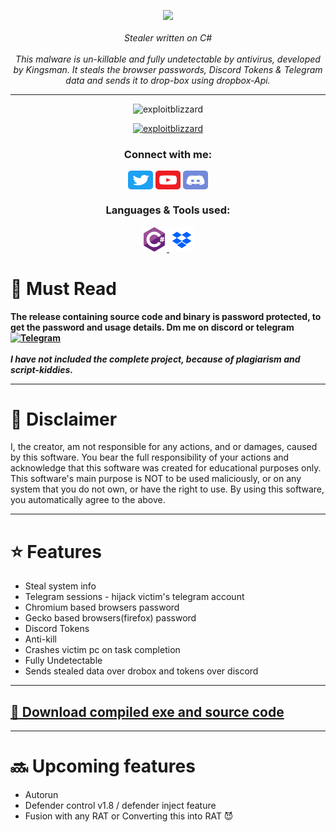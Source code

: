 <p align="center">
  <img src="https://cdn.discordapp.com/attachments/745941420270944307/835479461692178472/King_Warrior_Online_God_Games_Logo2.png"><br> </br>
  <i>Stealer written on C#</i><br> </br>
  <i>This malware is un-killable and fully undetectable by antivirus, developed by Kingsman. It steals the browser passwords, Discord Tokens & Telegram data and sends it to drop-box using dropbox-Api.</i>
</p>

***
<p align="center"> <img src="https://komarev.com/ghpvc/?username=exploitblizzard&label=Profile%20views&color=0e75b6&style=flat" alt="exploitblizzard" /> </p>

<p align="center"> <a href="https://twitter.com/exploitblizzard" target="blank"><img src="https://img.shields.io/twitter/follow/exploitblizzard?logo=twitter&style=for-the-badge" alt="exploitblizzard" /></a> </p>

<h3 align="center">Connect with me:</h3>
<p align="center">
<a href="https://twitter.com/exploitblizzard" target="blank"><img align="center" src="https://github.com/edent/SuperTinyIcons/blob/master/images/svg/twitter.svg" alt="exploitblizzard" height="30" width="40" /></a>
<a href="https://www.youtube.com/c/https://www.youtube.com/channel/uckf4ihtdsy-cmgvphlhl50a" target="blank"><img align="center" src="https://github.com/edent/SuperTinyIcons/blob/master/images/svg/youtube.svg" alt="https://www.youtube.com/channel/uckf4ihtdsy-cmgvphlhl50a" height="30" width="40" /></a>
<a href="https://discord.gg/https://discord.com/invite/N52JqGb" target="blank"><img align="center" src="https://github.com/edent/SuperTinyIcons/blob/master/images/svg/discord.svg" alt="https://discord.com/invite/N52JqGb" height="30" width="40" /></a>
</p>

<h3 align="center">Languages & Tools used:</h3>
<p align="center"> <a href="https://www.w3schools.com/cs/" target="_blank"> <img src="https://raw.githubusercontent.com/devicons/devicon/master/icons/csharp/csharp-original.svg" alt="dropbox" width="40" height="40"/> </a> <a href="https://www.dropbox.com/developers/documentation/http/documentation" target="_blank"> <img src="https://github.com/edent/SuperTinyIcons/blob/master/images/svg/dropbox.svg" alt="csharp" width="40" height="40"/> </a> </p>

# 💭 Must Read
<b>The release containing source code and binary is password protected, to get the password and usage details. Dm me on discord or telegram [![Telegram](https://img.shields.io/badge/Telegram-@systembinarne-2CA5E0?logo=telegram)](https://t.me/systembinarne) </b>
<br> </br>
<i><b> I have not included the complete project, because of plagiarism and script-kiddies. </b></i> 

***

# :construction: Disclaimer
I, the creator, am not responsible for any actions, and or damages, caused by this software.
You bear the full responsibility of your actions and acknowledge that this software was created for educational purposes only.
This software's main purpose is NOT to be used maliciously, or on any system that you do not own, or have the right to use.
By using this software, you automatically agree to the above.

***

# ⭐ Features
* Steal system info
* Telegram sessions - hijack victim's telegram account
* Chromium based browsers password
* Gecko based browsers(firefox) password
* Discord Tokens
* Anti-kill
* Crashes victim pc on task completion
* Fully Undetectable
* Sends stealed data over drobox and tokens over discord   

***

## [💽 Download compiled exe and source code](https://github.com/exploitblizzard/Asmodeus-stealer/releases/)


***

# 🔜 Upcoming features
* Autorun
* Defender control v1.8 / defender inject feature
* Fusion with any RAT or Converting this into RAT 😈  
